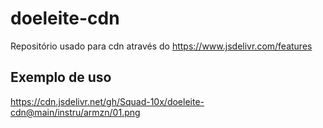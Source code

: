 # doeleite-cdn

Repositório usado para cdn através do https://www.jsdelivr.com/features

## Exemplo de uso
https://cdn.jsdelivr.net/gh/Squad-10x/doeleite-cdn@main/instru/armzn/01.png
